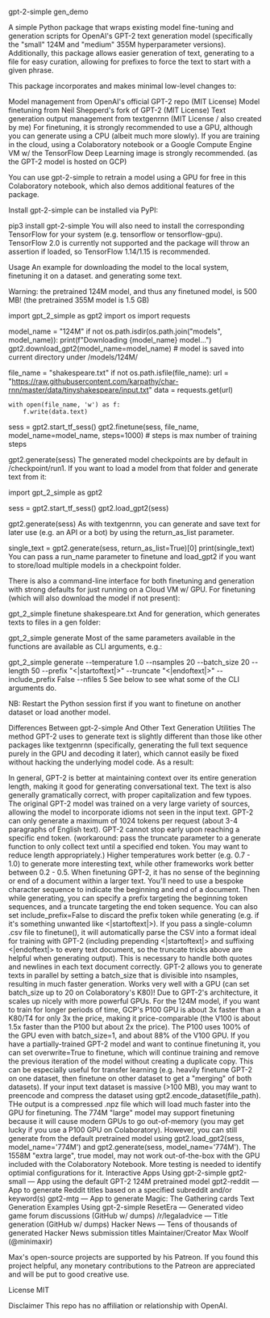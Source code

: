 gpt-2-simple
gen_demo

A simple Python package that wraps existing model fine-tuning and generation scripts for OpenAI's GPT-2 text generation model (specifically the "small" 124M and "medium" 355M hyperparameter versions). Additionally, this package allows easier generation of text, generating to a file for easy curation, allowing for prefixes to force the text to start with a given phrase.

This package incorporates and makes minimal low-level changes to:

Model management from OpenAI's official GPT-2 repo (MIT License)
Model finetuning from Neil Shepperd's fork of GPT-2 (MIT License)
Text generation output management from textgenrnn (MIT License / also created by me)
For finetuning, it is strongly recommended to use a GPU, although you can generate using a CPU (albeit much more slowly). If you are training in the cloud, using a Colaboratory notebook or a Google Compute Engine VM w/ the TensorFlow Deep Learning image is strongly recommended. (as the GPT-2 model is hosted on GCP)

You can use gpt-2-simple to retrain a model using a GPU for free in this Colaboratory notebook, which also demos additional features of the package.

Install
gpt-2-simple can be installed via PyPI:

pip3 install gpt-2-simple
You will also need to install the corresponding TensorFlow for your system (e.g. tensorflow or tensorflow-gpu). TensorFlow 2.0 is currently not supported and the package will throw an assertion if loaded, so TensorFlow 1.14/1.15 is recommended.

Usage
An example for downloading the model to the local system, finetuning it on a dataset. and generating some text.

Warning: the pretrained 124M model, and thus any finetuned model, is 500 MB! (the pretrained 355M model is 1.5 GB)

import gpt_2_simple as gpt2
import os
import requests

model_name = "124M"
if not os.path.isdir(os.path.join("models", model_name)):
	print(f"Downloading {model_name} model...")
	gpt2.download_gpt2(model_name=model_name)   # model is saved into current directory under /models/124M/


file_name = "shakespeare.txt"
if not os.path.isfile(file_name):
	url = "https://raw.githubusercontent.com/karpathy/char-rnn/master/data/tinyshakespeare/input.txt"
	data = requests.get(url)
	
	with open(file_name, 'w') as f:
		f.write(data.text)
    

sess = gpt2.start_tf_sess()
gpt2.finetune(sess,
              file_name,
              model_name=model_name,
              steps=1000)   # steps is max number of training steps

gpt2.generate(sess)
The generated model checkpoints are by default in /checkpoint/run1. If you want to load a model from that folder and generate text from it:

import gpt_2_simple as gpt2

sess = gpt2.start_tf_sess()
gpt2.load_gpt2(sess)

gpt2.generate(sess)
As with textgenrnn, you can generate and save text for later use (e.g. an API or a bot) by using the return_as_list parameter.

single_text = gpt2.generate(sess, return_as_list=True)[0]
print(single_text)
You can pass a run_name parameter to finetune and load_gpt2 if you want to store/load multiple models in a checkpoint folder.

There is also a command-line interface for both finetuning and generation with strong defaults for just running on a Cloud VM w/ GPU. For finetuning (which will also download the model if not present):

gpt_2_simple finetune shakespeare.txt
And for generation, which generates texts to files in a gen folder:

gpt_2_simple generate
Most of the same parameters available in the functions are available as CLI arguments, e.g.:

gpt_2_simple generate --temperature 1.0 --nsamples 20 --batch_size 20 --length 50 --prefix "<|startoftext|>" --truncate "<|endoftext|>" --include_prefix False --nfiles 5
See below to see what some of the CLI arguments do.

NB: Restart the Python session first if you want to finetune on another dataset or load another model.

Differences Between gpt-2-simple And Other Text Generation Utilities
The method GPT-2 uses to generate text is slightly different than those like other packages like textgenrnn (specifically, generating the full text sequence purely in the GPU and decoding it later), which cannot easily be fixed without hacking the underlying model code. As a result:

In general, GPT-2 is better at maintaining context over its entire generation length, making it good for generating conversational text. The text is also generally gramatically correct, with proper capitalization and few typoes.
The original GPT-2 model was trained on a very large variety of sources, allowing the model to incorporate idioms not seen in the input text.
GPT-2 can only generate a maximum of 1024 tokens per request (about 3-4 paragraphs of English text).
GPT-2 cannot stop early upon reaching a specific end token. (workaround: pass the truncate parameter to a generate function to only collect text until a specified end token. You may want to reduce length appropriately.)
Higher temperatures work better (e.g. 0.7 - 1.0) to generate more interesting text, while other frameworks work better between 0.2 - 0.5.
When finetuning GPT-2, it has no sense of the beginning or end of a document within a larger text. You'll need to use a bespoke character sequence to indicate the beginning and end of a document. Then while generating, you can specify a prefix targeting the beginning token sequences, and a truncate targeting the end token sequence. You can also set include_prefix=False to discard the prefix token while generating (e.g. if it's something unwanted like <|startoftext|>).
If you pass a single-column .csv file to finetune(), it will automatically parse the CSV into a format ideal for training with GPT-2 (including prepending <|startoftext|> and suffixing <|endoftext|> to every text document, so the truncate tricks above are helpful when generating output). This is necessary to handle both quotes and newlines in each text document correctly.
GPT-2 allows you to generate texts in parallel by setting a batch_size that is divisible into nsamples, resulting in much faster generation. Works very well with a GPU (can set batch_size up to 20 on Colaboratory's K80)!
Due to GPT-2's architecture, it scales up nicely with more powerful GPUs. For the 124M model, if you want to train for longer periods of time, GCP's P100 GPU is about 3x faster than a K80/T4 for only 3x the price, making it price-comparable (the V100 is about 1.5x faster than the P100 but about 2x the price). The P100 uses 100% of the GPU even with batch_size=1, and about 88% of the V100 GPU.
If you have a partially-trained GPT-2 model and want to continue finetuning it, you can set overwrite=True to finetune, which will continue training and remove the previous iteration of the model without creating a duplicate copy. This can be especially useful for transfer learning (e.g. heavily finetune GPT-2 on one dataset, then finetune on other dataset to get a "merging" of both datasets).
If your input text dataset is massive (>100 MB), you may want to preencode and compress the dataset using gpt2.encode_dataset(file_path). THe output is a compressed .npz file which will load much faster into the GPU for finetuning.
The 774M "large" model may support finetuning because it will cause modern GPUs to go out-of-memory (you may get lucky if you use a P100 GPU on Colaboratory). However, you can still generate from the default pretrained model using gpt2.load_gpt2(sess, model_name='774M') and gpt2.generate(sess, model_name='774M').
The 1558M "extra large", true model, may not work out-of-the-box with the GPU included with the Colaboratory Notebook. More testing is needed to identify optimial configurations for it.
Interactive Apps Using gpt-2-simple
gpt2-small — App using the default GPT-2 124M pretrained model
gpt2-reddit — App to generate Reddit titles based on a specified subreddit and/or keyword(s)
gpt2-mtg — App to generate Magic: The Gathering cards
Text Generation Examples Using gpt-2-simple
ResetEra — Generated video game forum discussions (GitHub w/ dumps)
/r/legaladvice — Title generation (GitHub w/ dumps)
Hacker News — Tens of thousands of generated Hacker News submission titles
Maintainer/Creator
Max Woolf (@minimaxir)

Max's open-source projects are supported by his Patreon. If you found this project helpful, any monetary contributions to the Patreon are appreciated and will be put to good creative use.

License
MIT

Disclaimer
This repo has no affiliation or relationship with OpenAI.
